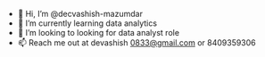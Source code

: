 - 👋 Hi, I’m @decvashish-mazumdar
- 🌱 I’m currently learning data analytics
- 💞️ I’m looking to looking for data analyst role
- 📫 Reach me out at devashish 0833@gmail.com or 8409359306


<!---
decvashish-mazumdar/decvashish-mazumdar is a ✨ special ✨ repository because its `README.md` (this file) appears on your GitHub profile.
You can click the Preview link to take a look at your changes.
--->
